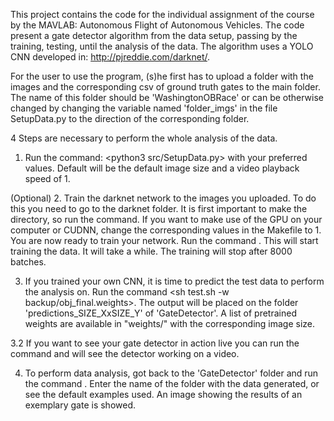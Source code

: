 This project contains the code for the individual assignment of the course by the MAVLAB:
Autonomous Flight of Autonomous Vehicles. The code present a gate detector algorithm
from the data setup, passing by the training, testing, until the analysis of the data.
The algorithm uses a YOLO CNN developed in: http://pjreddie.com/darknet/.

For the user to use the program, (s)he first has to upload a folder with the images
and the corresponding csv of ground truth gates to the main folder. The name of this 
folder should be 'WashingtonOBRace' or can be otherwise changed by changing the variable 
named 'folder_imgs' in the file SetupData.py to the direction of the corresponding
folder. 



4 Steps are necessary to perform the whole analysis of the data.

1. Run the command: <python3 src/SetupData.py> with your preferred values.
Default will be the default image size and a video playback speed of 1.

(Optional)
2. Train the darknet network to the images you uploaded. To do this you need to go to the 
darknet folder. It is first important to make the directory, so run the <make> command.
If you want to make use of the GPU on your computer or CUDNN, change the corresponding 
values in the Makefile to 1. You are now ready to train your network.
Run the command <sh train.sh>. This will start training the data. It will take a while.
The training will stop after 8000 batches.

3. If you trained your own CNN, it is time to predict the test data to perform the 
analysis on. Run the command <sh test.sh -w backup/obj_final.weights>. The output will
be placed on the folder 'predictions_SIZE_XxSIZE_Y' of 'GateDetector'. A list of 
pretrained weights are available in "weights/" with the corresponding image size.

3.2 If you want to see your gate detector in action live you can run the command
<sh video.sh> and will see the detector working on a video. 

4. To perform data analysis, got back to the 'GateDetector' folder and run the command
<python3 AnalyseResults.py>. Enter the name of the folder with the data generated, or see
the default examples used. An image showing the results of an exemplary gate is showed.